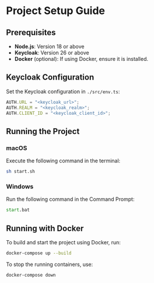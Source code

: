 # Project Setup Guide

## Prerequisites

- **Node.js**: Version 18 or above
- **Keycloak**: Version 26 or above
- **Docker** (optional): If using Docker, ensure it is installed.

## Keycloak Configuration

Set the Keycloak configuration in `./src/env.ts`:

```ts
AUTH.URL = "<keycloak_url>";
AUTH.REALM = "<keycloak_realm>";
AUTH.CLIENT_ID = "<keycloak_client_id>";
```

## Running the Project

### macOS

Execute the following command in the terminal:

```sh
sh start.sh
```

### Windows

Run the following command in the Command Prompt:

```cmd
start.bat
```

## Running with Docker

To build and start the project using Docker, run:

```sh
docker-compose up --build
```

To stop the running containers, use:

```sh
docker-compose down
```

